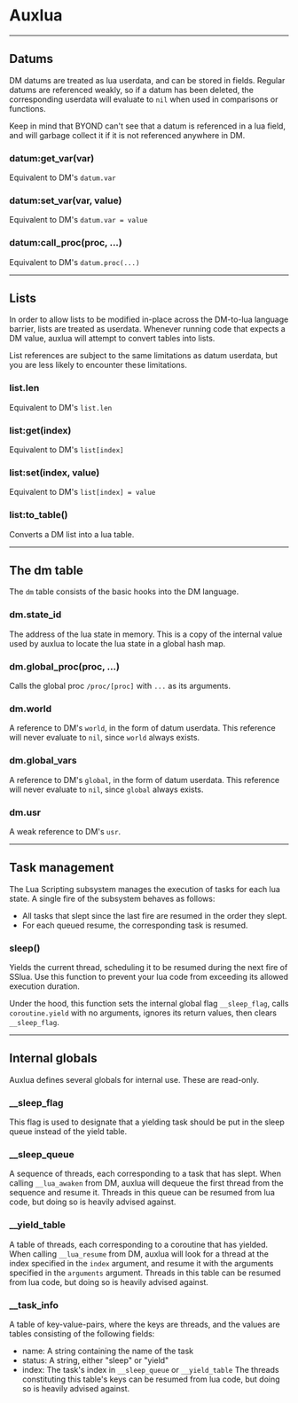 # Auxlua

---

## Datums

DM datums are treated as lua userdata, and can be stored in fields. Regular datums are referenced weakly, so if a datum has been deleted, the corresponding userdata will evaluate to `nil` when used in comparisons or functions.

Keep in mind that BYOND can't see that a datum is referenced in a lua field, and will garbage collect it if it is not referenced anywhere in DM.

### datum:get_var(var)

Equivalent to DM's `datum.var`

### datum:set_var(var, value)

Equivalent to DM's `datum.var = value`

### datum:call_proc(proc, ...)

Equivalent to DM's `datum.proc(...)`

---

## Lists

In order to allow lists to be modified in-place across the DM-to-lua language barrier, lists are treated as userdata. Whenever running code that expects a DM value, auxlua will attempt to convert tables into lists.

List references are subject to the same limitations as datum userdata, but you are less likely to encounter these limitations.

### list.len

Equivalent to DM's `list.len`

### list:get(index)

Equivalent to DM's `list[index]`

### list:set(index, value)

Equivalent to DM's `list[index] = value`

### list:to_table()

Converts a DM list into a lua table.

---

## The dm table

The `dm` table consists of the basic hooks into the DM language.

### dm.state_id

The address of the lua state in memory. This is a copy of the internal value used by auxlua to locate the lua state in a global hash map.

### dm.global_proc(proc, ...)

Calls the global proc `/proc/[proc]` with `...` as its arguments.

### dm.world

A reference to DM's `world`, in the form of datum userdata. This reference will never evaluate to `nil`, since `world` always exists.

### dm.global_vars

A reference to DM's `global`, in the form of datum userdata. This reference will never evaluate to `nil`, since `global` always exists.

### dm.usr

A weak reference to DM's `usr`.

---

## Task management

The Lua Scripting subsystem manages the execution of tasks for each lua state. A single fire of the subsystem behaves as follows:

- All tasks that slept since the last fire are resumed in the order they slept.
- For each queued resume, the corresponding task is resumed.

### sleep()

Yields the current thread, scheduling it to be resumed during the next fire of SSlua. Use this function to prevent your lua code from exceeding its allowed execution duration.

Under the hood, this function sets the internal global flag `__sleep_flag`, calls `coroutine.yield` with no arguments, ignores its return values, then clears `__sleep_flag`.

---

## Internal globals

Auxlua defines several globals for internal use. These are read-only.

### \_\_sleep_flag

This flag is used to designate that a yielding task should be put in the sleep queue instead of the yield table.

### \_\_sleep_queue

A sequence of threads, each corresponding to a task that has slept. When calling `__lua_awaken` from DM, auxlua will dequeue the first thread from the sequence and resume it. Threads in this queue can be resumed from lua code, but doing so is heavily advised against.

### \_\_yield_table

A table of threads, each corresponding to a coroutine that has yielded. When calling `__lua_resume` from DM, auxlua will look for a thread at the index specified in the `index` argument, and resume it with the arguments specified in the `arguments` argument. Threads in this table can be resumed from lua code, but doing so is heavily advised against.

### \_\_task_info

A table of key-value-pairs, where the keys are threads, and the values are tables consisting of the following fields:

- name: A string containing the name of the task
- status: A string, either "sleep" or "yield"
- index: The task's index in `__sleep_queue` or `__yield_table`
  The threads constituting this table's keys can be resumed from lua code, but doing so is heavily advised against.
